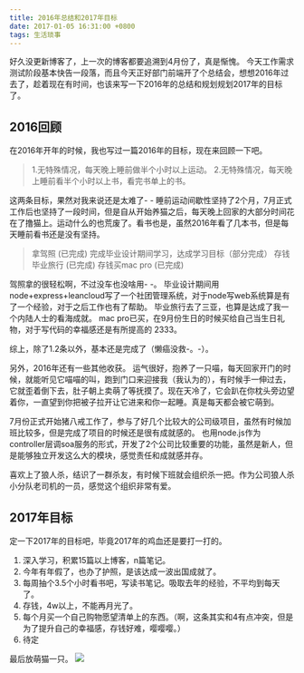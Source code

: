 ```yaml
---
title: 2016年总结和2017年目标
date: 2017-01-05 16:31:00 +0800
tags: 生活琐事
---
```

好久没更新博客了，上一次的博客都要追溯到4月份了，真是惭愧。
今天工作需求测试阶段基本快告一段落，而且今天正好部门前端开了个总结会，想想2016年过去了，趁着现在有时间，也该来写一下2016年的总结和规划规划2017年的目标了。
<!-- more -->
## 2016回顾
在2016年开年的时候，我也写过一篇2016年的目标，现在来回顾一下吧。

>1.无特殊情况，每天晚上睡前做半个小时以上运动。
>2.无特殊情况，每天晚上睡前看半个小时以上书，看完书单上的书。

这两条目标，果然对我来说还是太难了- - 睡前运动间歇性坚持了2个月，7月正式工作后也坚持了一段时间，但是自从开始养猫之后，每天晚上回家的大部分时间花在了撸猫上。运动什么的也荒废了。看书也是，虽然2016年看了几本书，但是每天睡前看书还是没有坚持。

>拿驾照 (已完成)
>完成毕业设计期间学习，达成学习目标（部分完成）
>存钱毕业旅行 (已完成)
>存钱买mac pro (已完成)

驾照拿的很轻松啊，不过没车也没啥用- -。
毕业设计期间用node+express+leancloud写了一个社团管理系统，对于node写web系统算是有了一个经验，对于之后工作也有了帮助。
毕业旅行去了三亚，也算是达成了我一个内陆人士的看海成就。
mac pro已买，在9月份生日的时候买给自己当生日礼物，对于写代码的幸福感还是有所提高的 2333。

综上，除了1.2条以外，基本还是完成了（懒癌没救-。-）。

另外，2016年还有一些其他收获。
运气很好，抱养了一只喵，每天回家开门的时候，就能听见它喵喵的叫，跑到门口来迎接我（我认为的），有时候手一伸过去，它就歪着倒下去，肚子朝上卖萌了等抚摸了。现在天冷了，它会趴在你枕头旁边望着你，一直望到你把被子拉开让它进来和你一起睡。真是每天都会被它萌到。

7月份正式开始猪八戒工作了，参与了好几个比较大的公司级项目，虽然有时候加班比较多，但是完成了项目的时候还是很有成就感的。
也用node.js作为controller层调soa服务的形式，开发了2个公司比较重要的功能，虽然是新人，但是能够独立开发这么大的模块，感觉责任和成就感并存。

喜欢上了狼人杀，结识了一群杀友，有时候下班就会组织杀一把。作为公司狼人杀小分队老司机的一员，感觉这个组织非常有爱。

## 2017年目标

定一下2017年的目标吧，毕竟2017年的鸡血还是要打一打的。

1. 深入学习，积累15篇以上博客，n篇笔记。
2. 今年有年假了，也办了护照，是该达成一波出国成就了。
3. 每周抽个3.5个小时看书吧，写读书笔记。吸取去年的经验，不平均到每天了。
4. 存钱，4w以上，不能再月光了。
5. 每个月买一个自己购物愿望清单上的东西。（啊，这条其实和4有点冲突，但是为了提升自己的幸福感，存钱好难，嘤嘤嘤。）
6. 待定


最后放萌猫一只。
![](http://ww2.sinaimg.cn/mw690/680ee472gw1fawjr222kbj20qo0zk114.jpg)
